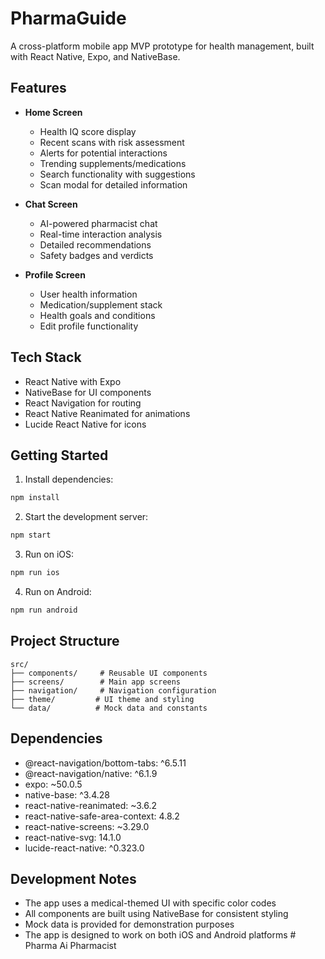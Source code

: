 # PharmaGuide

A cross-platform mobile app MVP prototype for health management, built with React Native, Expo, and NativeBase.

## Features

- **Home Screen**
  - Health IQ score display
  - Recent scans with risk assessment
  - Alerts for potential interactions
  - Trending supplements/medications
  - Search functionality with suggestions
  - Scan modal for detailed information

- **Chat Screen**
  - AI-powered pharmacist chat
  - Real-time interaction analysis
  - Detailed recommendations
  - Safety badges and verdicts

- **Profile Screen**
  - User health information
  - Medication/supplement stack
  - Health goals and conditions
  - Edit profile functionality

## Tech Stack

- React Native with Expo
- NativeBase for UI components
- React Navigation for routing
- React Native Reanimated for animations
- Lucide React Native for icons

## Getting Started

1. Install dependencies:
```bash
npm install
```

2. Start the development server:
```bash
npm start
```

3. Run on iOS:
```bash
npm run ios
```

4. Run on Android:
```bash
npm run android
```

## Project Structure

```
src/
├── components/     # Reusable UI components
├── screens/        # Main app screens
├── navigation/     # Navigation configuration
├── theme/         # UI theme and styling
└── data/          # Mock data and constants
```

## Dependencies

- @react-navigation/bottom-tabs: ^6.5.11
- @react-navigation/native: ^6.1.9
- expo: ~50.0.5
- native-base: ^3.4.28
- react-native-reanimated: ~3.6.2
- react-native-safe-area-context: 4.8.2
- react-native-screens: ~3.29.0
- react-native-svg: 14.1.0
- lucide-react-native: ^0.323.0

## Development Notes

- The app uses a medical-themed UI with specific color codes
- All components are built using NativeBase for consistent styling
- Mock data is provided for demonstration purposes
- The app is designed to work on both iOS and Android platforms # Pharma
Ai Pharmacist
